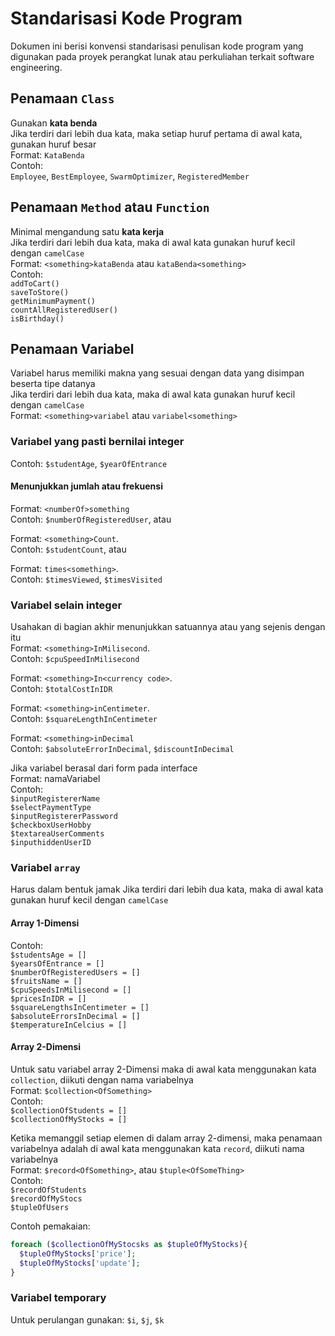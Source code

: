 # Standarisasi Kode Program
Dokumen ini berisi konvensi standarisasi penulisan kode program yang digunakan pada proyek perangkat lunak atau perkuliahan terkait software engineering.

## Penamaan `Class`
Gunakan **kata benda** <br>
Jika terdiri dari lebih dua kata, maka setiap huruf pertama di awal kata, gunakan huruf besar <br>
Format: `KataBenda`<br>
Contoh:<br> 
`Employee`, `BestEmployee`, `SwarmOptimizer`, `RegisteredMember`

## Penamaan `Method` atau `Function`
Minimal mengandung satu **kata kerja** <br>
Jika terdiri dari lebih dua kata, maka di awal kata gunakan huruf kecil dengan `camelCase` <br>
Format: `<something>kataBenda` atau `kataBenda<something>`<br>
Contoh:<br> 
`addToCart()`<br>
`saveToStore()`<br>
`getMinimumPayment()`<br>
`countAllRegisteredUser()`<br>
`isBirthday()`

## Penamaan Variabel
Variabel harus memiliki makna yang sesuai dengan data yang disimpan beserta tipe datanya <br>
Jika terdiri dari lebih dua kata, maka di awal kata gunakan huruf kecil dengan `camelCase` <br>
Format: `<something>variabel` atau `variabel<something>`<br>

### Variabel yang pasti bernilai integer
Contoh: `$studentAge`, `$yearOfEntrance`<br>
#### Menunjukkan jumlah atau frekuensi <br>
Format: `<numberOf>something`<br>
Contoh: `$numberOfRegisteredUser`, atau <p>
  
Format: `<something>Count`. <br>
Contoh: `$studentCount`, atau <p>
  
Format: `times<something>`. <br>
Contoh: `$timesViewed`, `$timesVisited`

### Variabel selain integer
Usahakan di bagian akhir menunjukkan satuannya atau yang sejenis dengan itu<br>
Format: `<something>InMilisecond`.<br>
Contoh: `$cpuSpeedInMilisecond`<p>
  
Format: `<something>In<currency code>`.<br>
Contoh: `$totalCostInIDR`<p>
  
Format: `<something>inCentimeter`. <br>
Contoh: `$squareLengthInCentimeter` <p> 
  
Format: `<something>inDecimal` <br>
Contoh: `$absoluteErrorInDecimal`, `$discountInDecimal`

Jika variabel berasal dari form pada interface <br>
Format: <formType>namaVariabel <br>
Contoh: <br>
`$inputRegistererName` <br>
`$selectPaymentType` <br>
`$inputRegistererPassword` <br>
`$checkboxUserHobby` <br>
`$textareaUserComments` <br>
`$inputhiddenUserID` <br>
 
### Variabel `array`
Harus dalam bentuk jamak
Jika terdiri dari lebih dua kata, maka di awal kata gunakan huruf kecil dengan `camelCase` <br>

#### Array 1-Dimensi
Contoh: <br>
`$studentsAge = []` <br>
`$yearsOfEntrance = []` <br>
`$numberOfRegisteredUsers = []` <br>
`$fruitsName = []` <br>
`$cpuSpeedsInMilisecond = []` <br>
`$pricesInIDR = []` <br>
`$squareLengthsInCentimeter = []` <br>
`$absoluteErrorsInDecimal = []` <br>
`$temperatureInCelcius = []` <br>
 
#### Array 2-Dimensi
Untuk satu variabel array 2-Dimensi maka di awal kata menggunakan kata `collection`, diikuti dengan nama variabelnya <br>
Format: `$collection<OfSomething>` <br>
Contoh: <br>
`$collectionOfStudents = []` <br>
`$collectionOfMyStocks = []`

Ketika memanggil setiap elemen di dalam array 2-dimensi, maka penamaan variabelnya adalah di awal kata menggunakan kata `record`, diikuti nama variabelnya<br>
Format: `$record<OfSomething>`, atau `$tuple<OfSomeThing>` <br>
Contoh: <br>
`$recordOfStudents` <br>
`$recordOfMyStocs` <br>
`$tupleOfUsers` <p>

Contoh pemakaian: <br>
```php
foreach ($collectionOfMyStocsks as $tupleOfMyStocks){
  $tupleOfMyStocks['price'];
  $tupleOfMyStocks['update'];
}
```

### Variabel temporary
Untuk perulangan gunakan: `$i`, `$j`, `$k` <br>
  
